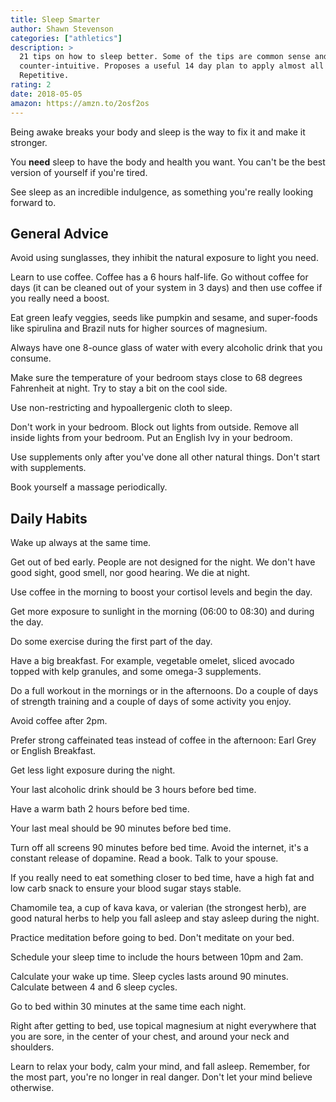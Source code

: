 ```yaml
---
title: Sleep Smarter
author: Shawn Stevenson
categories: ["athletics"]
description: >
  21 tips on how to sleep better. Some of the tips are common sense and some are
  counter-intuitive. Proposes a useful 14 day plan to apply almost all tips.
  Repetitive.
rating: 2
date: 2018-05-05
amazon: https://amzn.to/2osf2os
---
```


Being awake breaks your body and sleep is the way to fix it and make it
stronger.

You **need** sleep to have the body and health you want. You can't be the best
version of yourself if you're tired.

See sleep as an incredible indulgence, as something you're really looking
forward to.

## General Advice

Avoid using sunglasses, they inhibit the natural exposure to light you need.

Learn to use coffee. Coffee has a 6 hours half-life. Go without coffee for days
(it can be cleaned out of your system in 3 days) and then use coffee if you
really need a boost.

Eat green leafy veggies, seeds like pumpkin and sesame, and super-foods like
spirulina and Brazil nuts for higher sources of magnesium.

Always have one 8-ounce glass of water with every alcoholic drink that you
consume.

Make sure the temperature of your bedroom stays close to 68 degrees Fahrenheit
at night. Try to stay a bit on the cool side.

Use non-restricting and hypoallergenic cloth to sleep.

Don't work in your bedroom. Block out lights from outside. Remove all inside
lights from your bedroom. Put an English Ivy in your bedroom.

Use supplements only after you've done all other natural things. Don't start
with supplements.

Book yourself a massage periodically.

## Daily Habits

Wake up always at the same time.

Get out of bed early. People are not designed for the night. We don't have good
sight, good smell, nor good hearing. We die at night.

Use coffee in the morning to boost your cortisol levels and begin the day.

Get more exposure to sunlight in the morning (06:00 to 08:30) and during the
day.

Do some exercise during the first part of the day.

Have a big breakfast. For example, vegetable omelet, sliced avocado topped with
kelp granules, and some omega-3 supplements.

Do a full workout in the mornings or in the afternoons. Do a couple of days of
strength training and a couple of days of some activity you enjoy.

Avoid coffee after 2pm.

Prefer strong caffeinated teas instead of coffee in the afternoon: Earl Grey or
English Breakfast.

Get less light exposure during the night.

Your last alcoholic drink should be 3 hours before bed time.

Have a warm bath 2 hours before bed time.

Your last meal should be 90 minutes before bed time.

Turn off all screens 90 minutes before bed time. Avoid the internet, it's a
constant release of dopamine. Read a book. Talk to your spouse.

If you really need to eat something closer to bed time, have a high fat and low
carb snack to ensure your blood sugar stays stable.

Chamomile tea, a cup of kava kava, or valerian (the strongest herb), are good
natural herbs to help you fall asleep and stay asleep during the night.

Practice meditation before going to bed. Don't meditate on your bed.

Schedule your sleep time to include the hours between 10pm and 2am.

Calculate your wake up time. Sleep cycles lasts around 90 minutes. Calculate
between 4 and 6 sleep cycles.

Go to bed within 30 minutes at the same time each night.

Right after getting to bed, use topical magnesium at night everywhere that you
are sore, in the center of your chest, and around your neck and shoulders.

Learn to relax your body, calm your mind, and fall asleep. Remember, for the
most part, you're no longer in real danger. Don't let your mind believe
otherwise.

